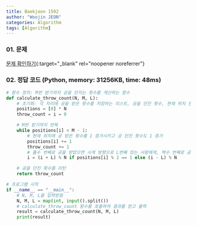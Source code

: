 ```yaml
---
title: Baekjoon 1592
author: "Woojin JEON"
categories: Algorithm
tags: [Algorithm]
---
```


### 01. 문제

[문제 확인하기](https://www.acmicpc.net/problem/1592){:target="_blank" rel="noopener noreferrer"}

### 02. 정답 코드 (Python, memory: 31256KB, time: 48ms)

```Python
# 함수 정의: M번 받기까지 공을 던지는 횟수를 계산하는 함수
def calculate_throw_count(N, M, L):
    # 초기화: 각 자리에 공을 받은 횟수를 저장하는 리스트, 공을 던진 횟수, 현재 위치 인덱스
    positions = [0] * N
    throw_count = i = 0

    # M번 받기까지 반복
    while positions[i] < M - 1:
        # 현재 위치에 공 받은 횟수를 1 증가시키고 공 던진 횟수도 1 증가
        positions[i] += 1
        throw_count += 1
        # 홀수 번째로 공을 받았으면 시계 방향으로 L번째 있는 사람에게, 짝수 번째로 공을 받았으면 반시계 방향으로 L번째 있는 사람에게 공을 던짐
        i = (i + L) % N if positions[i] % 2 == 1 else (i - L) % N

    # 공을 던진 횟수를 리턴
    return throw_count

# 프로그램 시작
if __name__ == "__main__":
    # N, M, L을 입력받음
    N, M, L = map(int, input().split())
    # calculate_throw_count 함수를 호출하여 결과를 얻고 출력
    result = calculate_throw_count(N, M, L)
    print(result)
```
